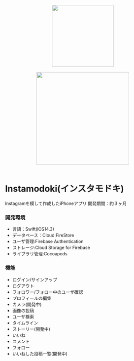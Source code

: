 <div align="center">
  <img src="https://user-images.githubusercontent.com/58155849/112405156-12ad0e80-8d55-11eb-9d47-39fd233eac0e.png" width="200" height="auto"><br><br>
  <img src="https://user-images.githubusercontent.com/58155849/112406191-0b870000-8d57-11eb-968d-f8dafd3e7dc3.png" width="300" height="auto"> 
</div><br>

# Instamodoki(インスタモドキ)

Instagramを模して作成したiPhoneアプリ
開発期間：約３ヶ月

### 開発環境
- 言語：Swift(iOS14.3)
- データベース：Cloud FireStore
- ユーザ管理:Firebase Authentication
- ストレージ:Cloud Storage for Firebase
- ライブラリ管理:Cocoapods

### 機能
- ログイン/サインアップ
- ログアウト
- フォロワー/フォロー中のユーザ確認
- プロフィールの編集
- カメラ(開発中)
- 画像の投稿
- ユーザ検索
- タイムライン
- ストーリー(開発中)
- いいね
- コメント
- フォロー
- いいねした投稿一覧(開発中)

